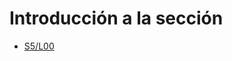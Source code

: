 Introducción a la sección
=========================

- [S5/L00](https://www.youtube.com/watch?v=rRYzIEeesW0&list=PLCKuOXG0bPi0sIn-nDsi7ma9OV6MEMkxj&index=56)
